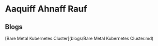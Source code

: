 # Aaquiff Ahnaff Rauf


## Blogs

[Bare Metal Kubernetes Cluster](blogs/Bare Metal Kubernetes Cluster.md)